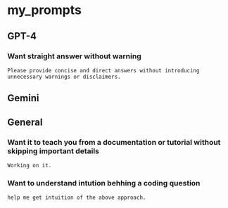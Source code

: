 # my_prompts

## GPT-4
### Want straight answer without warning
```
Please provide concise and direct answers without introducing unnecessary warnings or disclaimers.
```

## Gemini

## General
### Want it to teach you from a documentation or tutorial without skipping important details
```
Working on it.
```

### Want to understand intution behhing a coding question
```
help me get intuition of the above approach.
```
